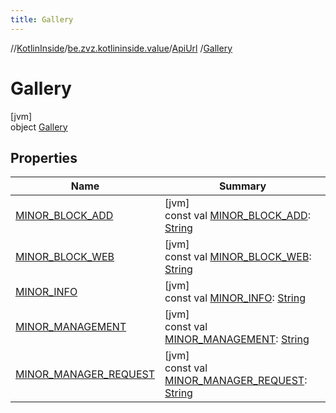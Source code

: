 ```yaml
---
title: Gallery
---
```

//[KotlinInside](../../../../index.html)/[be.zvz.kotlininside.value](../../index.html)/[ApiUrl](../index.html)
/[Gallery](index.html)

# Gallery

[jvm]\
object [Gallery](index.html)

## Properties

| Name | Summary |
|---|---|
| [MINOR_BLOCK_ADD](-m-i-n-o-r_-b-l-o-c-k_-a-d-d.html) | [jvm]<br>const val [MINOR_BLOCK_ADD](-m-i-n-o-r_-b-l-o-c-k_-a-d-d.html): [String](https://kotlinlang.org/api/latest/jvm/stdlib/kotlin/-string/index.html) |
| [MINOR_BLOCK_WEB](-m-i-n-o-r_-b-l-o-c-k_-w-e-b.html) | [jvm]<br>const val [MINOR_BLOCK_WEB](-m-i-n-o-r_-b-l-o-c-k_-w-e-b.html): [String](https://kotlinlang.org/api/latest/jvm/stdlib/kotlin/-string/index.html) |
| [MINOR_INFO](-m-i-n-o-r_-i-n-f-o.html) | [jvm]<br>const val [MINOR_INFO](-m-i-n-o-r_-i-n-f-o.html): [String](https://kotlinlang.org/api/latest/jvm/stdlib/kotlin/-string/index.html) |
| [MINOR_MANAGEMENT](-m-i-n-o-r_-m-a-n-a-g-e-m-e-n-t.html) | [jvm]<br>const val [MINOR_MANAGEMENT](-m-i-n-o-r_-m-a-n-a-g-e-m-e-n-t.html): [String](https://kotlinlang.org/api/latest/jvm/stdlib/kotlin/-string/index.html) |
| [MINOR_MANAGER_REQUEST](-m-i-n-o-r_-m-a-n-a-g-e-r_-r-e-q-u-e-s-t.html) | [jvm]<br>const val [MINOR_MANAGER_REQUEST](-m-i-n-o-r_-m-a-n-a-g-e-r_-r-e-q-u-e-s-t.html): [String](https://kotlinlang.org/api/latest/jvm/stdlib/kotlin/-string/index.html) |

